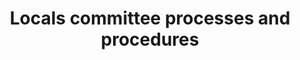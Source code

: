 ---
id: locals-committee-process
description: Processes and procedures that guide the locals committee
title: Locals committee processes and procedures
sidebar_position: 2
tags: ["process"]


---